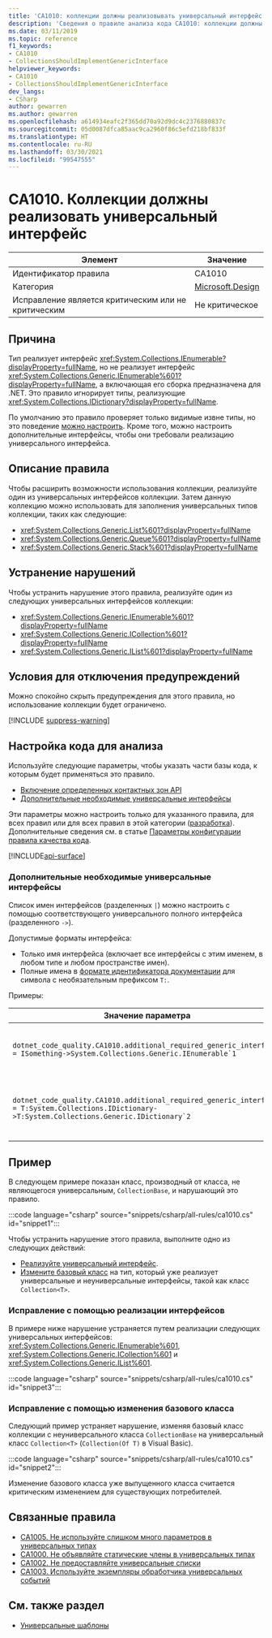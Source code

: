 ```yaml
---
title: 'CA1010: коллекции должны реализовывать универсальный интерфейс (анализ кода)'
description: 'Сведения о правиле анализа кода CA1010: коллекции должны реализовывать универсальный интерфейс'
ms.date: 03/11/2019
ms.topic: reference
f1_keywords:
- CA1010
- CollectionsShouldImplementGenericInterface
helpviewer_keywords:
- CA1010
- CollectionsShouldImplementGenericInterface
dev_langs:
- CSharp
author: gewarren
ms.author: gewarren
ms.openlocfilehash: a614934eafc2f365dd70a92d9dc4c2376880837c
ms.sourcegitcommit: 05d0087dfca85aac9ca2960f86c5efd218bf833f
ms.translationtype: HT
ms.contentlocale: ru-RU
ms.lasthandoff: 03/30/2021
ms.locfileid: "99547555"
---
```

# <a name="ca1010-collections-should-implement-generic-interface"></a>CA1010. Коллекции должны реализовать универсальный интерфейс

| Элемент                                     | Значение            |
|------------------------------------------|------------------|
| Идентификатор правила                                   | CA1010           |
| Категория                                 | [Microsoft.Design](design-warnings.md) |
| Исправление является критическим или не критическим | Не критическое     |

## <a name="cause"></a>Причина

Тип реализует интерфейс <xref:System.Collections.IEnumerable?displayProperty=fullName>, но не реализует интерфейс <xref:System.Collections.Generic.IEnumerable%601?displayProperty=fullName>, а включающая его сборка предназначена для .NET. Это правило игнорирует типы, реализующие <xref:System.Collections.IDictionary?displayProperty=fullName>.

По умолчанию это правило проверяет только видимые извне типы, но это поведение [можно настроить](#configure-code-to-analyze). Кроме того, можно настроить дополнительные интерфейсы, чтобы они требовали реализацию универсального интерфейса.

## <a name="rule-description"></a>Описание правила

Чтобы расширить возможности использования коллекции, реализуйте один из универсальных интерфейсов коллекции. Затем данную коллекцию можно использовать для заполнения универсальных типов коллекции, таких как следующие:

- <xref:System.Collections.Generic.List%601?displayProperty=fullName>
- <xref:System.Collections.Generic.Queue%601?displayProperty=fullName>
- <xref:System.Collections.Generic.Stack%601?displayProperty=fullName>

## <a name="how-to-fix-violations"></a>Устранение нарушений

Чтобы устранить нарушение этого правила, реализуйте один из следующих универсальных интерфейсов коллекции:

- <xref:System.Collections.Generic.IEnumerable%601?displayProperty=fullName>
- <xref:System.Collections.Generic.ICollection%601?displayProperty=fullName>
- <xref:System.Collections.Generic.IList%601?displayProperty=fullName>

## <a name="when-to-suppress-warnings"></a>Условия для отключения предупреждений

Можно спокойно скрыть предупреждения для этого правила, но использование коллекции будет ограничено.

[!INCLUDE [suppress-warning](../../../../includes/code-analysis/suppress-warning.md)]

## <a name="configure-code-to-analyze"></a>Настройка кода для анализа

Используйте следующие параметры, чтобы указать части базы кода, к которым будет применяться это правило.

- [Включение определенных контактных зон API](#include-specific-api-surfaces)
- [Дополнительные необходимые универсальные интерфейсы](#additional-required-generic-interfaces)

Эти параметры можно настроить только для указанного правила, для всех правил или для всех правил в этой категории ([разработка](design-warnings.md)). Дополнительные сведения см. в статье [Параметры конфигурации правила качества кода](../code-quality-rule-options.md).

[!INCLUDE[api-surface](~/includes/code-analysis/api-surface.md)]

### <a name="additional-required-generic-interfaces"></a>Дополнительные необходимые универсальные интерфейсы

Список имен интерфейсов (разделенных `|`) можно настроить с помощью соответствующего универсального полного интерфейса (разделенного `->`).

Допустимые форматы интерфейса:

- Только имя интерфейса (включает все интерфейсы с этим именем, в любом типе и любом пространстве имен).
- Полные имена в [формате идентификатора документации](../../../csharp/programming-guide/xmldoc/processing-the-xml-file.md#id-strings) для символа с необязательным префиксом `T:`.

Примеры:

| Значение параметра | Итоги |
| --- | --- |
|``dotnet_code_quality.CA1010.additional_required_generic_interfaces = ISomething->System.Collections.Generic.IEnumerable`1`` | Все типы, которые реализуют `ISomething`, независимо от его пространства имен, также должны реализовывать <xref:System.Collections.Generic.IEnumerable%601?displayProperty=fullName>. |
|``dotnet_code_quality.CA1010.additional_required_generic_interfaces = T:System.Collections.IDictionary->T:System.Collections.Generic.IDictionary`2`` | Все типы, которые реализуют <xref:System.Collections.IDictionary?displayProperty=fullName>, также должны реализовывать <xref:System.Collections.Generic.IDictionary%602?displayProperty=fullName>. |

## <a name="example"></a>Пример

В следующем примере показан класс, производный от класса, не являющегося универсальным, `CollectionBase`, и нарушающий это правило.

:::code language="csharp" source="snippets/csharp/all-rules/ca1010.cs" id="snippet1":::

Чтобы устранить нарушение этого правила, выполните одно из следующих действий:

- [Реализуйте универсальный интерфейс](#fix-by-interface-implementation).
- [Измените базовый класс](#fix-by-base-class-change) на тип, который уже реализует универсальные и неуниверсальные интерфейсы, такой как класс `Collection<T>`.

### <a name="fix-by-interface-implementation"></a>Исправление с помощью реализации интерфейсов

В примере ниже нарушение устраняется путем реализации следующих универсальных интерфейсов: <xref:System.Collections.Generic.IEnumerable%601>, <xref:System.Collections.Generic.ICollection%601> и <xref:System.Collections.Generic.IList%601>.

:::code language="csharp" source="snippets/csharp/all-rules/ca1010.cs" id="snippet3":::

### <a name="fix-by-base-class-change"></a>Исправление с помощью изменения базового класса

Следующий пример устраняет нарушение, изменяя базовый класс коллекции с неуниверсального класса `CollectionBase` на универсальный класс `Collection<T>` (`Collection(Of T)` в Visual Basic).

:::code language="csharp" source="snippets/csharp/all-rules/ca1010.cs" id="snippet2":::

Изменение базового класса уже выпущенного класса считается критическим изменением для существующих потребителей.

## <a name="related-rules"></a>Связанные правила

- [CA1005. Не используйте слишком много параметров в универсальных типах](ca1005.md)
- [CA1000. Не объявляйте статические члены в универсальных типах](ca1000.md)
- [CA1002. Не предоставляйте универсальные списки](ca1002.md)
- [CA1003. Используйте экземпляры обработчика универсальных событий](ca1003.md)

## <a name="see-also"></a>См. также раздел

- [Универсальные шаблоны](../../../csharp/programming-guide/generics/index.md)
